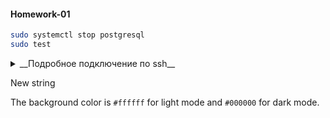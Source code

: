 #### Homework-01 


```bash
sudo systemctl stop postgresql
sudo test
``` 

<details>
  <summary>__Подробное подключение по ssh__</summary>

  ```bash
  You can add text within a collapsed section. 
  You can add an image or a code block, too.
  ``` 
</details>

New string

The background color is `#ffffff` for light mode and `#000000` for dark mode.



